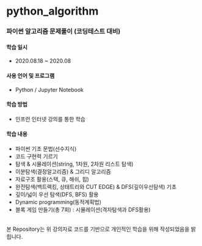 # python_algorithm

### 파이썬 알고리즘 문제풀이 (코딩테스트 대비)

#### 학습 일시 
- 2020.08.18 ~ 2020.08

#### 사용 언어 및 프로그램 
- Python / Jupyter Notebook

#### 학습 방법
- 인프런 인터넷 강의를 통한 학습 
#### 학습 내용 

  - 파이썬 기초 문법(선수지식)
  - 코드 구현력 기르기
  - 탐색 & 시뮬레이션(string, 1차원, 2차원 리스트 탐색)
  - 이분탐색(결정알고리즘) & 그리디 알고리즘
  - 자료구조 활용(스택, 큐, 해쉬, 힙)
  - 완전탐색(백트랙킹, 상태트리와 CUT EDGE) & DFS(깊이우선탐색) 기초
  - 깊이/넓이 우선 탐색(DFS, BFS) 활용
  - Dynamic programming(동적계획법)
  - 블록 게임 만들기(총 7회) : 시뮬레이션(격자탐색과 DFS활용)<BR><BR>


본 Repository는 위 강의자료 코드를 기반으로 개인적인 학습을 위해 작성되었음을 밝힙니다.
